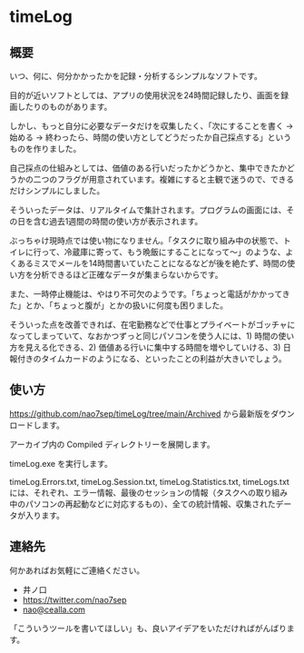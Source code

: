 # timeLog

## 概要

いつ、何に、何分かかったかを記録・分析するシンプルなソフトです。

目的が近いソフトとしては、アプリの使用状況を24時間記録したり、画面を録画したりのものがあります。

しかし、もっと自分に必要なデータだけを収集したく、「次にすることを書く → 始める → 終わったら、時間の使い方としてどうだったか自己採点する」というものを作りました。

自己採点の仕組みとしては、価値のある行いだったかどうかと、集中できたかどうかの二つのフラグが用意されています。複雑にすると主観で迷うので、できるだけシンプルにしました。

そういったデータは、リアルタイムで集計されます。プログラムの画面には、その日を含む過去1週間の時間の使い方が表示されます。

ぶっちゃけ現時点では使い物になりません。「タスクに取り組み中の状態で、トイレに行って、冷蔵庫に寄って、もう晩飯にすることになって～」のような、よくあるミスでメールを14時間書いていたことになるなどが後を絶たず、時間の使い方を分析できるほど正確なデータが集まらないからです。

また、一時停止機能は、やはり不可欠のようです。「ちょっと電話がかかってきた」とか、「ちょっと腹が」とかの扱いに何度も困りました。

そういった点を改善できれば、在宅勤務などで仕事とプライベートがゴッチャになってしまっていて、なおかつずっと同じパソコンを使う人には、1) 時間の使い方を見える化できる、2) 価値ある行いに集中する時間を増やしていける、3) 日報付きのタイムカードのようになる、といったことの利益が大きいでしょう。

## 使い方

https://github.com/nao7sep/timeLog/tree/main/Archived から最新版をダウンロードします。

アーカイブ内の Compiled ディレクトリーを展開します。

timeLog.exe を実行します。

timeLog.Errors.txt, timeLog.Session.txt, timeLog.Statistics.txt, timeLogs.txt には、それぞれ、エラー情報、最後のセッションの情報（タスクへの取り組み中のパソコンの再起動などに対応するもの）、全ての統計情報、収集されたデータが入ります。

## 連絡先

何かあればお気軽にご連絡ください。

* 井ノ口
* https://twitter.com/nao7sep
* nao@cealla.com

「こういうツールを書いてほしい」も、良いアイデアをいただければがんばります。

